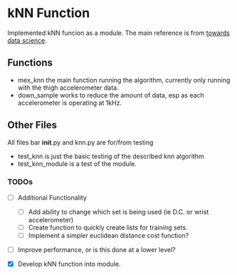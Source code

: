 # kNN Function
Implemented kNN funcion as a module. The main reference is from [towards data science](https://towardsdatascience.com/machine-learning-basics-with-the-k-nearest-neighbors-algorithm-6a6e71d01761).

## Functions
 - mex_knn the main function running the algorithm, currently only running with the thigh accelerometer data.
 - down_sample works to reduce the amount of data, esp as each accelerometer is operating at 1kHz.
 
## Other Files
All files bar __init__.py and knn.py are for/from testing
 - test_knn is just the basic testing of the described knn algorithm
 - test_knn_module is a test of the module.

### TODOs
- [ ] Additional Functionality
  - [ ] Add ability to change which set is being used (ie D.C. or wrist accelerometer)
  - [ ] Create function to quickly create lists for training sets.
  - [ ] Implement a simpler euclidean distance cost function?
- [ ] Improve performance, or is this done at a lower level?
- [x] Develop kNN function into module.
 